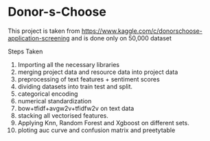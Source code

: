 # Donor-s-Choose
This project is taken from https://www.kaggle.com/c/donorschoose-application-screening and is done only on 50,000 dataset

Steps Taken

1. Importing all the necessary libraries
2. merging project data and resource data into project data
3. preprocessing of text features + sentiment scores
4. dividing datasets into train test and split.
5. categorical encoding
6. numerical standardization
7. bow+tfidf+avgw2v+tfidfw2v on text data
8. stacking all vectorised features.
9. Applying Knn, Random Forest and Xgboost on different sets.
10. ploting auc curve and confusion matrix and preetytable
